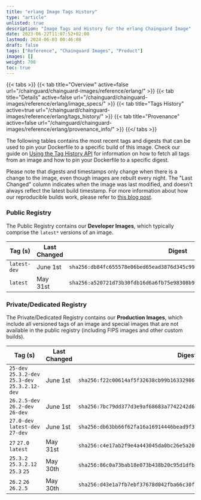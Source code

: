 ```yaml
---
title: "erlang Image Tags History"
type: "article"
unlisted: true
description: "Image Tags and History for the erlang Chainguard Image"
date: 2023-06-22T11:07:52+02:00
lastmod: 2024-06-03 00:46:08
draft: false
tags: ["Reference", "Chainguard Images", "Product"]
images: []
weight: 700
toc: true
---
```


{{< tabs >}}
{{< tab title="Overview" active=false url="/chainguard/chainguard-images/reference/erlang/" >}}
{{< tab title="Details" active=false url="/chainguard/chainguard-images/reference/erlang/image_specs/" >}}
{{< tab title="Tags History" active=true url="/chainguard/chainguard-images/reference/erlang/tags_history/" >}}
{{< tab title="Provenance" active=false url="/chainguard/chainguard-images/reference/erlang/provenance_info/" >}}
{{</ tabs >}}

The following tables contains the most recent tags and digests that can be used to pin your Dockerfile to a specific build of this image. Check our guide on [Using the Tag History API](/chainguard/chainguard-images/using-the-tag-history-api/) for information on how to fetch all tags from an image and how to pin your Dockerfile to a specific digest.

Please note that digests and timestamps only change when there is a change to the image, even though images are rebuilt every night. The "Last Changed" column indicates when the image was last modified, and doesn't always reflect the latest build timestamp. For more information about how our reproducible builds work, please refer to [this blog post](https://www.chainguard.dev/unchained/reproducing-chainguards-reproducible-image-builds).

### Public Registry
The Public Registry contains our **Developer Images**, which typically comprise the `latest*` versions of an image.

| Tag (s)       | Last Changed | Digest                                                                    |
|---------------|--------------|---------------------------------------------------------------------------|
|  `latest-dev` | June 1st     | `sha256:db84fc655578e06bed65ead3876d345c992ae80f331826219a49fa1e7ff5f8e2` |
|  `latest`     | May 31st     | `sha256:a520721d73b30fdb16d6a6fb75e98308b9eb4a7b919d2b72fbe9eb1e3c9c8d4e` |


### Private/Dedicated Registry
The Private/Dedicated Registry contains our **Production Images**, which include all versioned tags of an image and special images that are not available in the public registry (including FIPS images and other custom builds).

| Tag (s)                                           | Last Changed | Digest                                                                    |
|---------------------------------------------------|--------------|---------------------------------------------------------------------------|
|  `25-dev` `25.3.2-dev` `25.3-dev` `25.3.2.12-dev` | June 1st     | `sha256:f22c00614af5f32638cb99b163329864ff14845baf90bae1a4643c3dfbd57dbc` |
|  `26.2.5-dev` `26.2-dev` `26-dev`                 | June 1st     | `sha256:7bc79dd377d3e9af68683a7742242d67ae425f187bbec2171eb94bd36bf6f55c` |
|  `27.0-dev` `latest-dev` `27-dev`                 | June 1st     | `sha256:db63bb66f62fa16a16914446bead9f379e60ffe50f59f11f668cab52c5a1079b` |
|  `27` `27.0` `latest`                             | May 31st     | `sha256:c4e17ab2f9e4a443045da0bc26e5a2087a0a7d5653db4e8fd6bf85824f1aba91` |
|  `25.3.2` `25.3.2.12` `25.3` `25`                 | May 30th     | `sha256:86c0a73bab18e073b438b20c95d1dfb944f72829599fe103d01c3c7b27363c41` |
|  `26.2` `26` `26.2.5`                             | May 30th     | `sha256:d43e1a7fb7ebf37678d042fba66c30f69df5bb88cab758a11eafb24393c818f7` |

